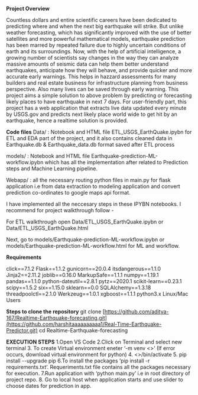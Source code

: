 **Project Overview**

Countless dollars and entire scientific careers have been dedicated to predicting where and when the next big earthquake will strike. But unlike weather forecasting, which has significantly improved with the use of better satellites and more powerful mathematical models, earthquake prediction has been marred by repeated failure due to highly uncertain conditions of earth and its surroundings. Now, with the help of artificial intelligence, a growing number of scientists say changes in the way they can analyze massive amounts of seismic data can help them better understand earthquakes, anticipate how they will behave, and provide quicker and more accurate early warnings. This helps in hazzard assessments for many builders and real estate business for infrastructure planning from business perspective. Also many lives can be saved through early warning. This project aims a simple solution to above problem by predicting or forecasting likely places to have earthquake in next 7 days. For user-friendly part, this project has a web application that extracts live data updated every minute by USGS.gov and predicts next likely place world wide to get hit by an earthquake, hence a realtime solution is provided.

**Code files**
Data/ : Notebook and HTML file ETL_USGS_EarthQuake.ipybn for ETL and EDA part of the project, and it also contains cleaned data in Earthquake.db & Earthquake_data.db format saved after ETL process

models/ : Notebook and HTML file Earthquake-prediction-ML-workflow.ipybn which has all the implementation after related to Prediction steps and Machine Learning pipeline.

Webapp/ : all the necessary routing python files in main.py for flask application i.e from data extraction to modeling application and convert prediction co-ordinates to google maps api format.

I have implemented all the neccesary steps in these IPYBN notebooks. I recommend for project walkthrough follow -

For ETL walkthrough open Data/ETL_USGS_EarthQuake.ipybn or Data/ETL_USGS_EarthQuake.html

Next, go to models/Earthquake-prediction-ML-workflow.ipybn or models/Earthquake-prediction-ML-workflow.html for ML and workflow.

**Requirements**

click==7.1.2
Flask==1.1.2
gunicorn==20.0.4
itsdangerous==1.1.0
Jinja2==2.11.2
joblib==0.16.0
MarkupSafe==1.1.1
numpy==1.19.1
pandas==1.1.0
python-dateutil==2.8.1
pytz==2020.1
scikit-learn==0.23.1
scipy==1.5.2
six==1.15.0
sklearn==0.0
SQLAlchemy==1.3.18
threadpoolctl==2.1.0
Werkzeug==1.0.1
xgboost==1.1.1
python3.x
Linux/Mac Users

**Steps to clone the repository**
git clone [https://github.com/aditya-167/Realtime-Earthquake-forecasting.git](https://github.com/harshitaaaaaaaaaa1/Real-Time-Earthquake-Predictor.git)
cd Realtime-Earthquake-forecasting


**EXECUTION STEPS**
1.Open VS Code
2.Click on Terminal and select new terminal
3. To create Virtual environment eneter ‘-m venv <<any environment name>>’ (If error occurs, download virtual environment for python)
4. <<any environment name>>/bin/activate
5. pip install --upgrade pip 
6.To install the packages ‘pip install -r requirements.txt’. Requeriments.txt file contains all the packages necessary for execution. 
7.Run application with ‘python main.py’ i.e in root directory of project repo.
8. Go to local host when application starts and use slider to choose dates for prediction in app.


